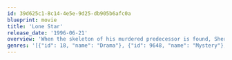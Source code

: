 ```yaml
---
id: 39d625c1-8c14-4e5e-9d25-db905b6afc0a
blueprint: movie
title: 'Lone Star'
release_date: '1996-06-21'
overview: 'When the skeleton of his murdered predecessor is found, Sheriff Sam Deeds unearths many other long-buried secrets in his Texas border town.'
genres: '[{"id": 18, "name": "Drama"}, {"id": 9648, "name": "Mystery"}, {"id": 10749, "name": "Romance"}]'
---
```

